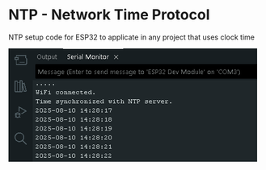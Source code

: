 # NTP - Network Time Protocol
NTP setup code for ESP32 to applicate in any project that uses clock time  

![Serial port monitor](https://github.com/PaweuQ/ESP32-puzzles/raw/main/misc/2_NTP/Serial.png)
